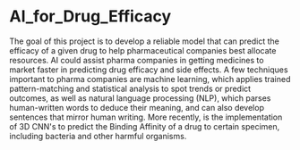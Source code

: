 # AI_for_Drug_Efficacy
The goal of this project is to develop a reliable model that can predict the efficacy of a given drug to help pharmaceutical companies best allocate resources.
AI could assist pharma companies in getting medicines to market faster in predicting drug efficacy and side effects. A few techniques important to pharma companies are machine learning, which applies trained pattern-matching and statistical analysis to spot trends or predict outcomes, as well as natural language processing (NLP), which parses human-written words to deduce their meaning, and can also develop sentences that mirror human writing. More recently, is the implementation of 3D CNN's to predict the Binding Affinity of a drug to certain specimen, including bacteria and other harmful organisms.
